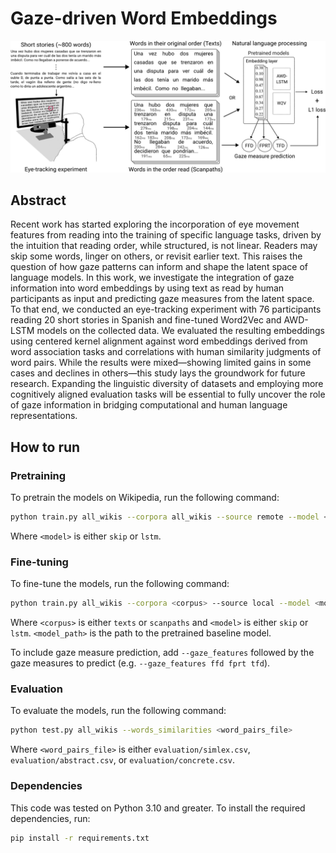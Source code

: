 # Gaze-driven Word Embeddings
![Pipeline](pipeline.png)
## Abstract
Recent work has started exploring the incorporation of eye movement features from reading into the training of specific language tasks, driven by the intuition that reading order, while structured, is not linear. Readers may skip some words, linger on others, or revisit earlier text. This raises the question of how gaze patterns can inform and shape the latent space of language models. In this work, we investigate the integration of gaze information into word embeddings by using text as read by human participants as input and predicting gaze measures from the latent space. To that end, we conducted an eye-tracking experiment with 76 participants reading 20 short stories in Spanish and fine-tuned Word2Vec and AWD-LSTM models on the collected data. We evaluated the resulting embeddings using centered kernel alignment against word embeddings derived from word association tasks and correlations with human similarity judgments of word pairs. While the results were mixed—showing limited gains in some cases and declines in others—this study lays the groundwork for future research. Expanding the linguistic diversity of datasets and employing more cognitively aligned evaluation tasks will be essential to fully uncover the role of gaze information in bridging computational and human language representations.
## How to run
### Pretraining
To pretrain the models on Wikipedia, run the following command:
```bash
python train.py all_wikis --corpora all_wikis --source remote --model <model>
```
Where ```<model>``` is either ```skip``` or ```lstm```.
### Fine-tuning
To fine-tune the models, run the following command:
```bash
python train.py all_wikis --corpora <corpus> --source local --model <model> --finetune <model_path>
```
Where ```<corpus>``` is either ```texts``` or ```scanpaths``` and ```<model>``` is either ```skip``` or ```lstm```. ```<model_path>``` is the path to the pretrained baseline model.

To include gaze measure prediction, add ````--gaze_features```` followed by the gaze measures to predict (e.g. ````--gaze_features ffd fprt tfd````).
### Evaluation
To evaluate the models, run the following command:
```bash
python test.py all_wikis --words_similarities <word_pairs_file>
```
Where ```<word_pairs_file>``` is either ```evaluation/simlex.csv```, ```evaluation/abstract.csv```, or ```evaluation/concrete.csv```.
### Dependencies
This code was tested on Python 3.10 and greater. To install the required dependencies, run:
```bash
pip install -r requirements.txt
```